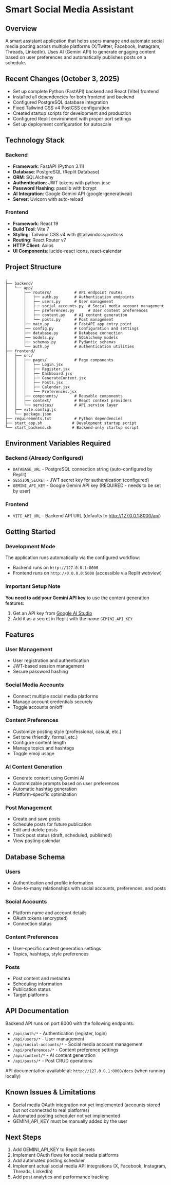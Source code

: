 # Smart Social Media Assistant

## Overview
A smart assistant application that helps users manage and automate social media posting across multiple platforms (X/Twitter, Facebook, Instagram, Threads, LinkedIn). Uses AI (Gemini API) to generate engaging content based on user preferences and automatically publishes posts on a schedule.

## Recent Changes (October 3, 2025)
- Set up complete Python (FastAPI) backend and React (Vite) frontend
- Installed all dependencies for both frontend and backend
- Configured PostgreSQL database integration
- Fixed Tailwind CSS v4 PostCSS configuration
- Created startup scripts for development and production
- Configured Replit environment with proper port settings
- Set up deployment configuration for autoscale

## Technology Stack

### Backend
- **Framework**: FastAPI (Python 3.11)
- **Database**: PostgreSQL (Replit Database)
- **ORM**: SQLAlchemy
- **Authentication**: JWT tokens with python-jose
- **Password Hashing**: passlib with bcrypt
- **AI Integration**: Google Gemini API (google-generativeai)
- **Server**: Uvicorn with auto-reload

### Frontend
- **Framework**: React 19
- **Build Tool**: Vite 7
- **Styling**: Tailwind CSS v4 with @tailwindcss/postcss
- **Routing**: React Router v7
- **HTTP Client**: Axios
- **UI Components**: lucide-react icons, react-calendar

## Project Structure
```
.
├── backend/
│   └── app/
│       ├── routers/          # API endpoint routes
│       │   ├── auth.py       # Authentication endpoints
│       │   ├── users.py      # User management
│       │   ├── social_accounts.py  # Social media account management
│       │   ├── preferences.py      # User content preferences
│       │   ├── content.py    # AI content generation
│       │   └── posts.py      # Post management
│       ├── main.py           # FastAPI app entry point
│       ├── config.py         # Configuration and settings
│       ├── database.py       # Database connection
│       ├── models.py         # SQLAlchemy models
│       ├── schemas.py        # Pydantic schemas
│       └── auth.py           # Authentication utilities
├── frontend/
│   ├── src/
│   │   ├── pages/            # Page components
│   │   │   ├── Login.jsx
│   │   │   ├── Register.jsx
│   │   │   ├── Dashboard.jsx
│   │   │   ├── GenerateContent.jsx
│   │   │   ├── Posts.jsx
│   │   │   ├── Calendar.jsx
│   │   │   └── Preferences.jsx
│   │   ├── components/       # Reusable components
│   │   ├── context/          # React context providers
│   │   └── services/         # API service layer
│   ├── vite.config.js
│   └── package.json
├── requirements.txt          # Python dependencies
├── start_app.sh             # Development startup script
└── start_backend.sh         # Backend-only startup script
```

## Environment Variables Required

### Backend (Already Configured)
- `DATABASE_URL` - PostgreSQL connection string (auto-configured by Replit)
- `SESSION_SECRET` - JWT secret key for authentication (configured)
- `GEMINI_API_KEY` - Google Gemini API key (REQUIRED - needs to be set by user)

### Frontend
- `VITE_API_URL` - Backend API URL (defaults to http://127.0.0.1:8000/api)

## Getting Started

### Development Mode
The application runs automatically via the configured workflow:
- Backend runs on `http://127.0.0.1:8000`
- Frontend runs on `http://0.0.0.0:5000` (accessible via Replit webview)

### Important Setup Note
**You need to add your Gemini API key** to use the content generation features:
1. Get an API key from [Google AI Studio](https://makersuite.google.com/app/apikey)
2. Add it as a secret in Replit with the name `GEMINI_API_KEY`

## Features

### User Management
- User registration and authentication
- JWT-based session management
- Secure password hashing

### Social Media Accounts
- Connect multiple social media platforms
- Manage account credentials securely
- Toggle accounts on/off

### Content Preferences
- Customize posting style (professional, casual, etc.)
- Set tone (friendly, formal, etc.)
- Configure content length
- Manage topics and hashtags
- Toggle emoji usage

### AI Content Generation
- Generate content using Gemini AI
- Customizable prompts based on user preferences
- Automatic hashtag generation
- Platform-specific optimization

### Post Management
- Create and save posts
- Schedule posts for future publication
- Edit and delete posts
- Track post status (draft, scheduled, published)
- View posting calendar

## Database Schema

### Users
- Authentication and profile information
- One-to-many relationships with social accounts, preferences, and posts

### Social Accounts
- Platform name and account details
- OAuth tokens (encrypted)
- Connection status

### Content Preferences
- User-specific content generation settings
- Topics, hashtags, style preferences

### Posts
- Post content and metadata
- Scheduling information
- Publication status
- Target platforms

## API Documentation

Backend API runs on port 8000 with the following endpoints:
- `/api/auth/*` - Authentication (register, login)
- `/api/users/*` - User management
- `/api/social-accounts/*` - Social media account management
- `/api/preferences/*` - Content preference settings
- `/api/content/*` - AI content generation
- `/api/posts/*` - Post CRUD operations

API documentation available at: `http://127.0.0.1:8000/docs` (when running locally)

## Known Issues & Limitations
- Social media OAuth integration not yet implemented (accounts stored but not connected to real platforms)
- Automated posting scheduler not yet implemented
- GEMINI_API_KEY must be manually added by the user

## Next Steps
1. Add GEMINI_API_KEY to Replit Secrets
2. Implement OAuth flows for social media platforms
3. Add automated posting scheduler
4. Implement actual social media API integrations (X, Facebook, Instagram, Threads, LinkedIn)
5. Add post analytics and performance tracking
